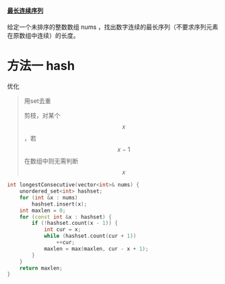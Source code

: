 #### [最长连续序列](https://leetcode-cn.com/problems/longest-consecutive-sequence/)

给定一个未排序的整数数组 nums ，找出数字连续的最长序列（不要求序列元素在原数组中连续）的长度。

# 方法一 hash

优化

> 用set去重
>
> 剪枝，对某个$$x$$，若$$x-1$$在数组中则无需判断$$x$$

```c++
int longestConsecutive(vector<int>& nums) {
	unordered_set<int> hashset;
	for (int &x : nums)
		hashset.insert(x);
	int maxlen = 0;
	for (const int &x : hashset) {
		if (!hashset.count(x - 1)) {
			int cur = x;
			while (hashset.count(cur + 1))
				++cur;
			maxlen = max(maxlen, cur - x + 1);
		}
	}
	return maxlen;
}
```